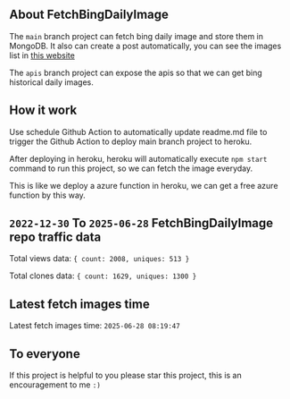 ## About FetchBingDailyImage

The `main` branch project can fetch bing daily image and store them in MongoDB.
It also can create a post automatically, you can see the images list in [this website](https://oursalbum.netlify.app)

The `apis` branch project can expose the apis so that we can get bing historical daily images.

## How it work

Use schedule Github Action to automatically update readme.md file to trigger the Github Action to deploy main branch project to heroku.

After deploying in heroku, heroku will automatically execute `npm start` command to run this project, so we can fetch the image everyday.

This is like we deploy a azure function in heroku, we can get a free azure function by this way.

## `2022-12-30` To `2025-06-28` FetchBingDailyImage repo traffic data

Total views data: `{ count: 2008, uniques: 513 }`

Total clones data: `{ count: 1629, uniques: 1300 }`

## Latest fetch images time

Latest fetch images time: `2025-06-28 08:19:47`

## To everyone

If this project is helpful to you please star this project, this is an encouragement to me `:)`



